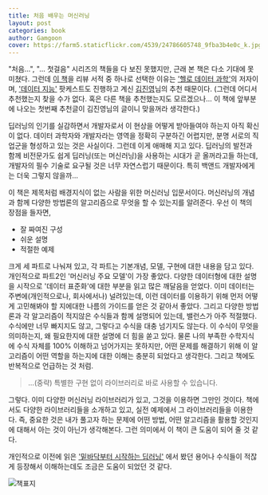 ```yaml
---
title: 처음 배우는 머신러닝
layout: post
categories: book
author: Gamgoon
cover: https://farm5.staticflickr.com/4539/24786605748_9fba3b4e0c_k.jpg
---
```

"처음...", "... 첫걸음" 시리즈의 책들을 다 보진 못했지만, 근래 본 책은 다소 기대에 못 미쳤다. 그런데 [이 책](http://www.aladin.co.kr/shop/wproduct.aspx?ItemId=118119875)을 리뷰 서적 중 하나로 선택한 이유는 ['헬로 데이터 과학'](http://www.aladin.co.kr/shop/wproduct.aspx?ItemId=76777785)의 저자이며, ['데이터 지능'](http://www.podbbang.com/ch/15233) 팟케스트도 진행하고 계신 [김진영](http://www.hellodatascience.com/)님의 추천 때문이다. (그런데 어디서 추천했는지 찾을 수가 없다. 혹은 다른 책을 추천했는지도 모르겠으나... 이 책에 앞부분에 나오는 첫번째 추천글이 김진영님의 글이니 맞을꺼라 생각한다.)

딥러닝의 인기를 실감하면서 개발자로서 이 현상을 어떻게 받아들여야 하는지 아직 확신이 없다. 데이터 과학자와 개발자라는 영역을 정확히 구분하긴 어렵지만, 분명 서로의 직업군을 형성하고 있는 것은 사실이다. 그런데 이게 애매해 지고 있다. 딥러닝의 발전과 함께 비전문가도 쉽게 딥러닝(또는 머신러닝)을 사용하는 시대가 곧 올꺼라고들 하는데, 개발자의 필수 기술로 요구될 것은 너무 자연스럽기 때문이다. 특히 백앤드 개발자에게는 더욱 그렇지 않을까...

이 책은 제목처럼 배경지식이 없는 사람을 위한 머신러닝 입문서이다. 머신러닝의 개념과 함께 다양한 방법론의 알고리즘으로 무엇을 할 수 있는지를 알려준다. 우선 이 책의 장점을 들자면,
- 잘 짜여진 구성
- 쉬운 설명
- 적절한 예제

크게 세 파트로 나눠져 있고, 각 파트는 기본개념, 모델, 구현에 대한 내용을 담고 있다. 개인적으로 파트2인 '머신러닝 주요 모델'이 가장 좋았다. 다양한 데이터형에 대한 설명을 시작으로 '데이터 표준화'에 대한 부분을 읽고 많은 깨달음을 얻었다. 이미 데이터는 주변에(개인적으로나, 회사에서나) 널려있는데, 이런 데이터를 이용하기 위해 먼저 어떻게 고민해봐야 할 지에대한 나름의 가이드를 얻은 것 같아서 좋았다. 그리고 다양한 방법론과 각 알고리즘이 적지않은 수식들과 함께 설명되어 있는데, 밸런스가 아주 적절했다. 수식에만 너무 빠지지도 않고, 그렇다고 수식을 대충 넘기지도 않는다. 이 수식이 무엇을 의미하는지, 왜 필요한지에 대한 설명에 더 힘을 쏟고 있다. 물론 나의 부족한 수학지식에 수식 자체를 100% 이해하고 넘어가지는 못하지만, 어떤 문제를 해결하기 위해 이 알고리즘이 어떤 역할을 하는지에 대한 이해는 충분히 되었다고 생각한다. 그리고 책에도 반복적으로 언급하는 것 처럼.
> ...(중략) 특별한 구현 없이 라이브러리로 바로 사용할 수 있습니다.

그렇다. 이미 다양한 머신러닝 라이브러리가 있고, 그것을 이용하면 그만인 것이다. 책에서도 다양한 라이브러리들을 소개하고 있고, 실전 예제에서 그 라이브러리들을 이용한다. 즉, 중요한 것은 내가 풀고자 하는 문제에 어떤 방법, 어떤 알고리즘을 활용할 것인지에 대해서 아는 것이 아닌가 생각해본다. 그런 의미에서 이 책이 큰 도움이 되어 줄 것 같다.

개인적으로 이전에 읽은 ['밑바닥부터 시작하는 딥러닝'](http://www.aladin.co.kr/shop/wproduct.aspx?ItemId=99518713) 에서 봤던 용어나 수식들이 적잖게 등장해서 이해하는데도 조금은 도움이 되었던 것 같다.

![책표지](https://farm5.staticflickr.com/4527/37938934784_33bb7e6dbf.jpg)
